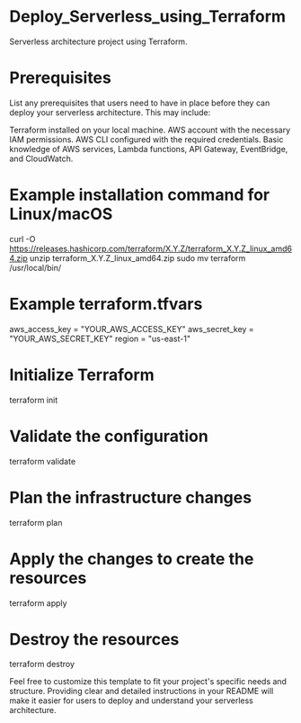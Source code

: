 # Deploy_Serverless_using_Terraform
Serverless architecture project using Terraform.

# Prerequisites
List any prerequisites that users need to have in place before they can deploy your serverless architecture. This may include:

Terraform installed on your local machine.
AWS account with the necessary IAM permissions.
AWS CLI configured with the required credentials.
Basic knowledge of AWS services, Lambda functions, API Gateway, EventBridge, and CloudWatch.

# Example installation command for Linux/macOS
curl -O https://releases.hashicorp.com/terraform/X.Y.Z/terraform_X.Y.Z_linux_amd64.zip
unzip terraform_X.Y.Z_linux_amd64.zip
sudo mv terraform /usr/local/bin/

# Example terraform.tfvars

aws_access_key = "YOUR_AWS_ACCESS_KEY"
aws_secret_key = "YOUR_AWS_SECRET_KEY"
region         = "us-east-1"


# Initialize Terraform
terraform init

# Validate the configuration
terraform validate

# Plan the infrastructure changes
terraform plan

# Apply the changes to create the resources
terraform apply

# Destroy the resources
terraform destroy


Feel free to customize this template to fit your project's specific needs and structure. Providing clear and detailed instructions in your README will make it easier for users to deploy and understand your serverless architecture.




